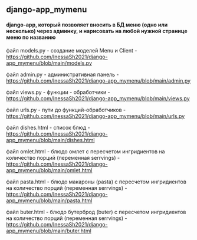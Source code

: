 ## django-app_mymenu
#### django-app, который позволяет вносить в БД меню (одно или несколько) через админку, и нарисовать на любой нужной странице меню по названию

файл models.py - создание моделей Menu и Client - https://github.com/InessaSh2021/django-app_mymenu/blob/main/models.py

файл admin.py - административная панель - https://github.com/InessaSh2021/django-app_mymenu/blob/main/admin.py 

файл views.py - функции - обработчики - https://github.com/InessaSh2021/django-app_mymenu/blob/main/views.py

файл urls.py - пути до функций-обработчиков - https://github.com/InessaSh2021/django-app_mymenu/blob/main/urls.py

файл dishes.html - список блюд - https://github.com/InessaSh2021/django-app_mymenu/blob/main/dishes.html

файл omlet.html - блюдо омлет с пересчетом ингридиентов на количество порций (переменная serrvings) - https://github.com/InessaSh2021/django-app_mymenu/blob/main/omlet.html

файл pasta.html - блюдо макароны (pasta) с пересчетом ингридиентов на количество порций (переменная serrvings)  - https://github.com/InessaSh2021/django-app_mymenu/blob/main/pasta.html

файл buter.html - блюдо бутерброд (buter) с пересчетом ингридиентов на количество порций (переменная serrvings) - https://github.com/InessaSh2021/django-app_mymenu/blob/main/buter.html
